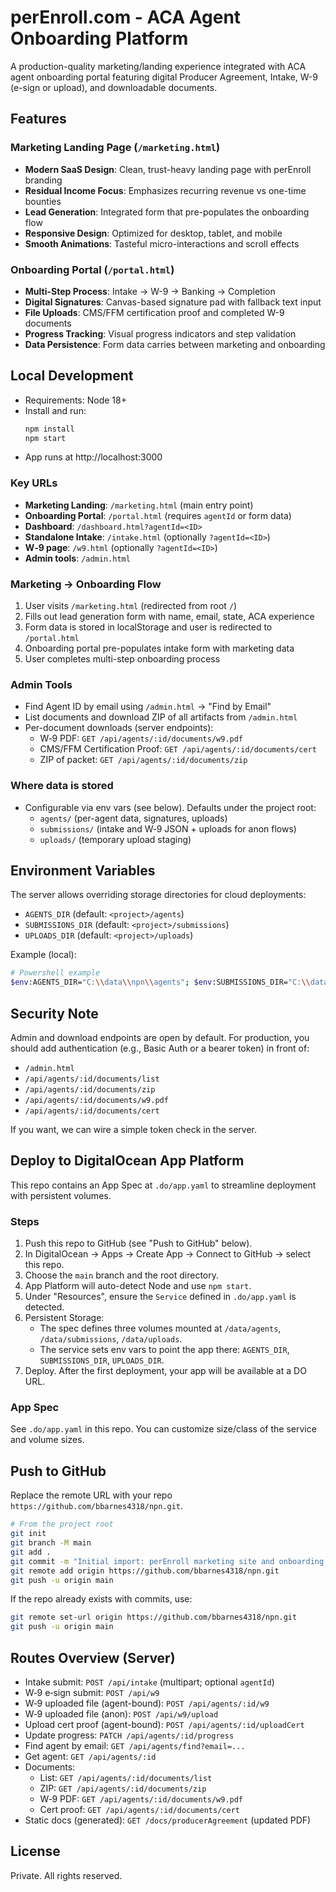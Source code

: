 # perEnroll.com - ACA Agent Onboarding Platform

A production-quality marketing/landing experience integrated with ACA agent onboarding portal featuring digital Producer Agreement, Intake, W-9 (e-sign or upload), and downloadable documents.

## Features

### Marketing Landing Page (`/marketing.html`)
- **Modern SaaS Design**: Clean, trust-heavy landing page with perEnroll branding
- **Residual Income Focus**: Emphasizes recurring revenue vs one-time bounties
- **Lead Generation**: Integrated form that pre-populates the onboarding flow
- **Responsive Design**: Optimized for desktop, tablet, and mobile
- **Smooth Animations**: Tasteful micro-interactions and scroll effects

### Onboarding Portal (`/portal.html`)
- **Multi-Step Process**: Intake → W-9 → Banking → Completion
- **Digital Signatures**: Canvas-based signature pad with fallback text input
- **File Uploads**: CMS/FFM certification proof and completed W-9 documents
- **Progress Tracking**: Visual progress indicators and step validation
- **Data Persistence**: Form data carries between marketing and onboarding

## Local Development

- Requirements: Node 18+
- Install and run:
  ```bash
  npm install
  npm start
  ```
- App runs at http://localhost:3000

### Key URLs
- **Marketing Landing**: `/marketing.html` (main entry point)
- **Onboarding Portal**: `/portal.html` (requires `agentId` or form data)
- **Dashboard**: `/dashboard.html?agentId=<ID>`
- **Standalone Intake**: `/intake.html` (optionally `?agentId=<ID>`)
- **W‑9 page**: `/w9.html` (optionally `?agentId=<ID>`)
- **Admin tools**: `/admin.html`

### Marketing → Onboarding Flow
1. User visits `/marketing.html` (redirected from root `/`)
2. Fills out lead generation form with name, email, state, ACA experience
3. Form data is stored in localStorage and user is redirected to `/portal.html`
4. Onboarding portal pre-populates intake form with marketing data
5. User completes multi-step onboarding process

### Admin Tools
- Find Agent ID by email using `/admin.html` → "Find by Email"
- List documents and download ZIP of all artifacts from `/admin.html`
- Per-document downloads (server endpoints):
  - W‑9 PDF: `GET /api/agents/:id/documents/w9.pdf`
  - CMS/FFM Certification Proof: `GET /api/agents/:id/documents/cert`
  - ZIP of packet: `GET /api/agents/:id/documents/zip`

### Where data is stored
- Configurable via env vars (see below). Defaults under the project root:
  - `agents/` (per-agent data, signatures, uploads)
  - `submissions/` (intake and W‑9 JSON + uploads for anon flows)
  - `uploads/` (temporary upload staging)

## Environment Variables
The server allows overriding storage directories for cloud deployments:

- `AGENTS_DIR` (default: `<project>/agents`)
- `SUBMISSIONS_DIR` (default: `<project>/submissions`)
- `UPLOADS_DIR` (default: `<project>/uploads`)

Example (local):
```bash
# Powershell example
$env:AGENTS_DIR="C:\\data\\npn\\agents"; $env:SUBMISSIONS_DIR="C:\\data\\npn\\submissions"; $env:UPLOADS_DIR="C:\\data\\npn\\uploads"; npm start
```

## Security Note
Admin and download endpoints are open by default. For production, you should add authentication (e.g., Basic Auth or a bearer token) in front of:
- `/admin.html`
- `/api/agents/:id/documents/list`
- `/api/agents/:id/documents/zip`
- `/api/agents/:id/documents/w9.pdf`
- `/api/agents/:id/documents/cert`

If you want, we can wire a simple token check in the server.

## Deploy to DigitalOcean App Platform
This repo contains an App Spec at `.do/app.yaml` to streamline deployment with persistent volumes.

### Steps
1. Push this repo to GitHub (see "Push to GitHub" below).
2. In DigitalOcean → Apps → Create App → Connect to GitHub → select this repo.
3. Choose the `main` branch and the root directory.
4. App Platform will auto-detect Node and use `npm start`.
5. Under "Resources", ensure the `Service` defined in `.do/app.yaml` is detected.
6. Persistent Storage:
   - The spec defines three volumes mounted at `/data/agents`, `/data/submissions`, `/data/uploads`.
   - The service sets env vars to point the app there: `AGENTS_DIR`, `SUBMISSIONS_DIR`, `UPLOADS_DIR`.
7. Deploy. After the first deployment, your app will be available at a DO URL.

### App Spec
See `.do/app.yaml` in this repo. You can customize size/class of the service and volume sizes.

## Push to GitHub
Replace the remote URL with your repo `https://github.com/bbarnes4318/npn.git`.

```bash
# From the project root
git init
git branch -M main
git add .
git commit -m "Initial import: perEnroll marketing site and onboarding portal"
git remote add origin https://github.com/bbarnes4318/npn.git
git push -u origin main
```

If the repo already exists with commits, use:
```bash
git remote set-url origin https://github.com/bbarnes4318/npn.git
git push -u origin main
```

## Routes Overview (Server)
- Intake submit: `POST /api/intake` (multipart; optional `agentId`)
- W‑9 e‑sign submit: `POST /api/w9`
- W‑9 uploaded file (agent-bound): `POST /api/agents/:id/w9`
- W‑9 uploaded file (anon): `POST /api/w9/upload`
- Upload cert proof (agent-bound): `POST /api/agents/:id/uploadCert`
- Update progress: `PATCH /api/agents/:id/progress`
- Find agent by email: `GET /api/agents/find?email=...`
- Get agent: `GET /api/agents/:id`
- Documents:
  - List: `GET /api/agents/:id/documents/list`
  - ZIP: `GET /api/agents/:id/documents/zip`
  - W‑9 PDF: `GET /api/agents/:id/documents/w9.pdf`
  - Cert proof: `GET /api/agents/:id/documents/cert`
- Static docs (generated): `GET /docs/producerAgreement` (updated PDF)

## License
Private. All rights reserved.
